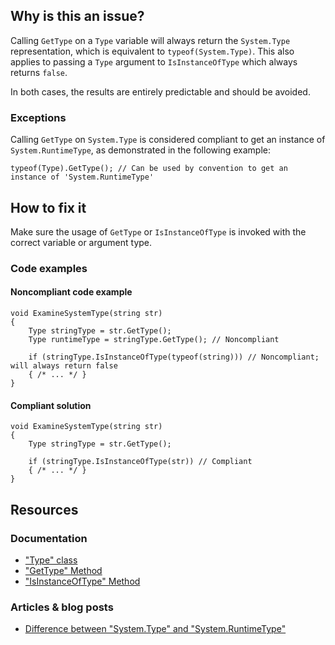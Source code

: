 ## Why is this an issue?

Calling `GetType` on a `Type` variable will always return the `System.Type` representation, which is equivalent to
`typeof(System.Type)`. This also applies to passing a `Type` argument to `IsInstanceOfType` which always returns
`false`.

In both cases, the results are entirely predictable and should be avoided.

### Exceptions

Calling `GetType` on `System.Type` is considered compliant to get an instance of `System.RuntimeType`, as
demonstrated in the following example:

    typeof(Type).GetType(); // Can be used by convention to get an instance of 'System.RuntimeType'

## How to fix it

Make sure the usage of `GetType` or `IsInstanceOfType` is invoked with the correct variable or argument type.

### Code examples

#### Noncompliant code example

    void ExamineSystemType(string str)
    {
        Type stringType = str.GetType();
        Type runtimeType = stringType.GetType(); // Noncompliant
    
        if (stringType.IsInstanceOfType(typeof(string))) // Noncompliant; will always return false
        { /* ... */ }
    }

#### Compliant solution

    void ExamineSystemType(string str)
    {
        Type stringType = str.GetType();
    
        if (stringType.IsInstanceOfType(str)) // Compliant
        { /* ... */ }
    }

## Resources

### Documentation

-   ["Type" class](https://learn.microsoft.com/en-us/dotnet/api/system.type)
-   ["GetType" Method](https://learn.microsoft.com/en-us/dotnet/api/system.object.gettype)
-   ["IsInstanceOfType" Method](https://learn.microsoft.com/en-us/dotnet/api/system.type.isinstanceoftype)

### Articles & blog posts

-   [Difference between "System.Type" and "System.RuntimeType"](https://stackoverflow.com/a/5737947)